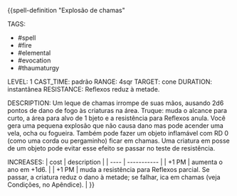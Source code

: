 {{spell-definition "Explosão de chamas"

TAGS:
- #spell
- #fire
- #elemental
- #evocation
- #thaumaturgy

LEVEL: 1
CAST_TIME: padrão
RANGE: 4sqr
TARGET: cone
DURATION: instantânea
RESISTANCE: Reflexos reduz à metade.

DESCRIPTION:
Um leque de chamas irrompe de suas mãos, ausando 2d6 pontos de dano de fogo às criaturas na área. Truque: muda o alcance para curto, a área para alvo de 1 bjeto e a resistência para Reflexos anula. Você gera uma pequena explosão que não causa dano mas pode acender uma vela, ocha ou fogueira. Também pode fazer um objeto inflamável com RD 0 (como uma corda ou pergaminho) ficar em chamas. Uma criatura em posse de um objeto pode evitar esse efeito se passar no teste de resistência.

INCREASES:
| cost | description |
| ---- | ----------- |
| +1 PM | aumenta o ano em +1d6. |
| +1 PM | muda a resistência para Reflexos parcial. Se passar, a criatura reduz o dano à metade; se falhar, ica em chamas (veja Condições, no Apêndice). |
}}
